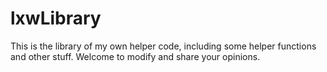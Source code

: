 # lxwLibrary
This is the library of my own helper code, including some helper functions and other stuff. Welcome to modify and share your opinions.
